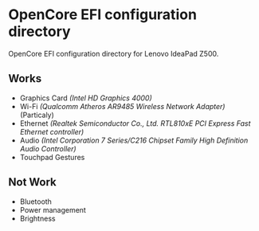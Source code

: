 # OpenCore EFI configuration directory
OpenCore EFI configuration directory for Lenovo IdeaPad Z500.
## Works
* Graphics Card _(Intel HD Graphics 4000)_
* Wi-Fi _(Qualcomm Atheros AR9485 Wireless Network Adapter)_ (Particaly)
* Ethernet _(Realtek Semiconductor Co., Ltd. RTL810xE PCI Express Fast Ethernet controller)_
* Audio _(Intel Corporation 7 Series/C216 Chipset Family High Definition Audio Controller)_
* Touchpad Gestures
## Not Work
* Bluetooth
* Power management
* Brightness
